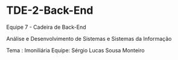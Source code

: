 # TDE-2-Back-End

Equipe 7 - Cadeira de Back-End


Análise e Desenvolvimento de Sistemas e Sistemas da Informação


Tema : Imoniliária
Equipe:
Sérgio Lucas Sousa Monteiro
